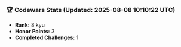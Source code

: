 ### 🏆 Codewars Stats (Updated: 2025-08-08 10:10:22 UTC)

- **Rank:** 8 kyu
- **Honor Points:** 3
- **Completed Challenges:** 1
